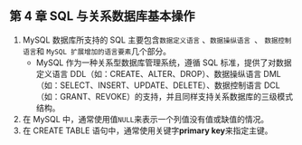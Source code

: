 ## 第 4 章 SQL 与关系数据库基本操作

1. MySQL 数据库所支持的 SQL 主要包含`数据定义语言` 、`数据操纵语言 `、 `数据控制语言`和 `MySQL 扩展增加的语言要素`几个部分。
   - MySQL 作为一种关系型数据库管理系统，遵循 SQL 标准，提供了对数据定义语言 DDL（如：CREATE、ALTER、DROP）、数据操纵语言 DML（如：SELECT、INSERT、UPDATE、DELETE）、数据控制语言 DCL（如：GRANT、REVOKE）的支持，并且同样支持关系数据库的三级模式结构。
2. 在 MySQL 中，通常使用值`NULL`来表示一个列值没有值或缺值的情况。
3. 在 CREATE TABLE 语句中，通常使用关键字**primary key**来指定主键。
